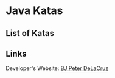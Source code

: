 # Java Katas

## List of Katas

## Links
Developer's Website: [BJ Peter DeLaCruz](http://www.bjpeterdelacruz.com)
